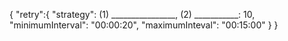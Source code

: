{
    "retry":{
        "strategy": (1) ________________,
        (2) ___________: 10,
        "minimumInterval": "00:00:20",
        "maximumInteval": "00:15:00"
    }
}